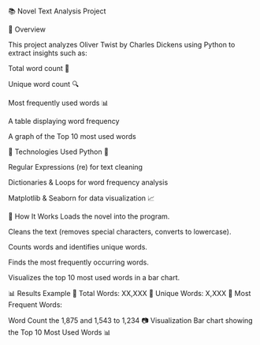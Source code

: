 📚 Novel Text Analysis Project

📝 Overview

This project analyzes Oliver Twist by Charles Dickens using Python to extract insights such as:

Total word count 📖

Unique word count 🔍

Most frequently used words 📊

A table displaying word frequency

A graph of the Top 10 most used words

🔧 Technologies Used
Python 🐍

Regular Expressions (re) for text cleaning

Dictionaries & Loops for word frequency analysis

Matplotlib & Seaborn for data visualization 📈

🚀 How It Works
Loads the novel into the program.

Cleans the text (removes special characters, converts to lowercase).

Counts words and identifies unique words.

Finds the most frequently occurring words.

Visualizes the top 10 most used words in a bar chart.

📊 Results Example
🔹 Total Words: XX,XXX
🔹 Unique Words: X,XXX
🔹 Most Frequent Words:

Word	Count
the	1,875
and	1,543
to	1,234
📷 Visualization
Bar chart showing the Top 10 Most Used Words 📊
